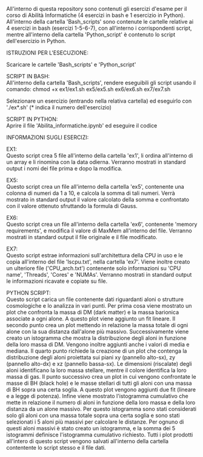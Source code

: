 All'interno di questa repository sono contenuti gli esercizi d'esame per il corso di Abilità Informatiche (4 esercizi in bash e 1 esercizio in Python).
All'interno della cartella 'Bash_scripts' sono contenute le cartelle relative ai 4 esercizi in bash (esercizi 1-5-6-7), con all'interno i corrispondenti script, mentre all'interno della cartella 'Python_script' è contenuto lo script dell'esercizio in Python.

ISTRUZIONI PER L'ESECUZIONE:

Scaricare le cartelle 'Bash_scripts' e 'Python_script'

SCRIPT IN BASH:\
All'interno della cartella 'Bash_scripts', rendere eseguibili gli script usando il comando:
chmod +x ex1/ex1.sh ex5/ex5.sh ex6/ex6.sh ex7/ex7.sh

Selezionare un esercizio (entrando nella relativa cartella) ed eseguirlo con './ex*.sh' (* indica il numero dell'esercizio)

SCRIPT IN PYTHON:\
Aprire il file 'Abilita_informatiche.ipynb' ed eseguire il codice

INFORMAZIONI SUGLI ESERCIZI:

EX1:\
Questo script crea 5 file all'interno della cartella 'ex1', li ordina all'interno di un array e li rinomina con la data odierna.
Verranno mostrati in standard output i nomi dei file prima e dopo la modifica.

EX5:\
Questo script crea un file all'interno della cartella 'ex5', contenente una colonna di numeri da 1 a 10, e calcola la somma di tali numeri.
Verrà mostrato in standard output il valore calcolato della somma e confrontato con il valore ottenuto sfruttando la formula di Gauss.

EX6:\
Questo script crea un file all'interno della cartella 'ex6', contenente 'memory requirements', e modifica il valore di MaxMem all'interno del file.
Verranno mostrati in standard output il file originale e il file modificato.

EX7:\
Questo script estrae informazioni sull'architettura della CPU in uso e le copia all'interno del file 'lscpu.txt', nella cartella 'ex7'.
Viene inoltre creato un ulteriore file ('CPU_arch.txt') contenente solo informazioni su 'CPU name', 'Threads', 'Cores' e 'NUMAs'.
Verranno mostrati in standard output le informazioni ricavate e copiate su file.

PYTHON SCRIPT:\
Questo script carica un file contenente dati riguardanti aloni o strutture cosmologiche e lo analizza in vari punti.
Per prima cosa viene mostrato un plot che confronta la massa di DM (dark matter) e la massa barionica associate a ogni alone. A questo plot viene aggiunto un fit lineare.
Il secondo punto crea un plot mettendo in relazione la massa totale di ogni alone con la sua distanza dall'alone più massivo.
Successivamente viene creato un istogramma che mostra la distribuzione degli aloni in funzione della loro massa di DM. Vengono inoltre aggiunti anche i valori di media e mediana.
Il quarto punto richiede la creazione di un plot che contenga la distribuzione degli aloni proiettata sui piani xy (pannello alto-sx), zy (pannello alto-dx) e xz (pannello bassa-sx). Le dimensioni (riscalate) degli aloni identificano la loro massa stellare, mentre il colore identifica la loro massa di gas.
Il punto successivo crea un plot in cui vengono confrontate le masse di BH (black hole) e le masse stellari di tutti gli aloni con una massa di BH sopra una certa soglia. A questo plot vengono aggiunti due fit (lineare e a legge di potenza).
Infine viene mostrato l'istogramma cumulativo che mette in relazione il numero di aloni in funzione della loro massa e della loro distanza da un alone massivo. Per questo istogramma sono stati considerati solo gli aloni con una massa totale sopra una certa soglia e sono stati selezionati i 5 aloni più massivi per calcolare le distanze. Per ognuno di questi aloni massivi è stato creato un istogramma, e la somma dei 5 istogrammi definisce l'istogramma cumulativo richiesto.
Tutti i plot prodotti all'intero di questo script vengono salvati all'interno della cartella contentente lo script stesso e il file dati.

